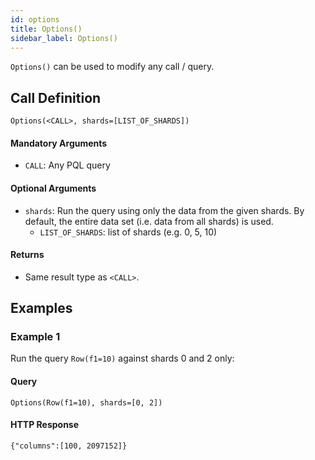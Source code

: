 ```yaml
---
id: options
title: Options()
sidebar_label: Options()
---
```


`Options()` can be used to modify any call / query.

## Call Definition
```
Options(<CALL>, shards=[LIST_OF_SHARDS])
```

#### Mandatory Arguments
- `CALL`: Any PQL query

#### Optional Arguments
- `shards`: Run the query using only the data from the given shards. By default, the entire data set (i.e. data from all shards) is used.
  - `LIST_OF_SHARDS`: list of shards (e.g. 0, 5, 10)

#### Returns
- Same result type as `<CALL>`.

## Examples

### Example 1
Run the query `Row(f1=10)` against shards 0 and 2 only:

#### Query
```pql
Options(Row(f1=10), shards=[0, 2])
```
#### HTTP Response
```
{"columns":[100, 2097152]}
```
